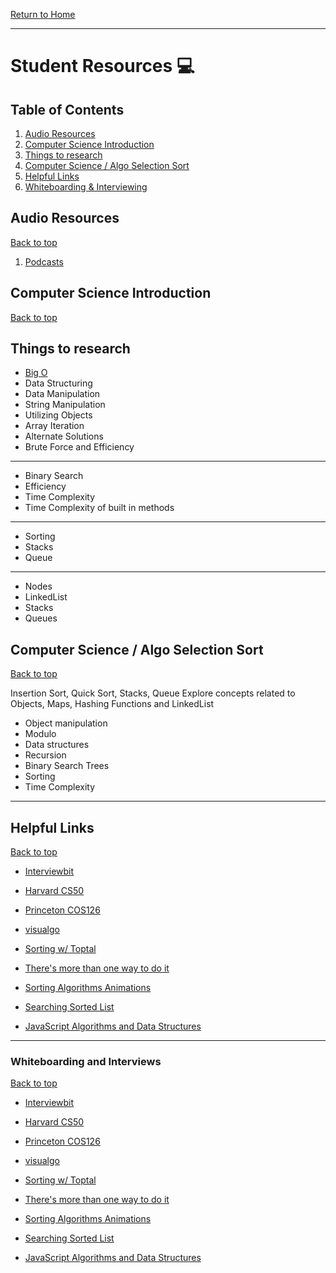 [Return to Home](../../../README.md)

<hr>

# Student Resources :computer:

## Table of Contents
01. [Audio Resources](#audio-resources)
02. [Computer Science Introduction](#computer-science-introduction)
03. [Things to research](#things-to-research)
04. [Computer Science / Algo Selection Sort](#computer-science--algo-selection-sort)
05. [Helpful Links](#helpful-links)
06. [Whiteboarding & Interviewing](#whiteboarding-and-Interviews)



## Audio Resources
[Back to top](#student-resources)

01. [Podcasts](./podcasts.md)

## Computer Science Introduction
[Back to top](#student-resources)

## Things to research

* [Big O](https://youtu.be/kS_gr2_-ws8)
* Data Structuring
* Data Manipulation
* String Manipulation
* Utilizing Objects
* Array Iteration
* Alternate Solutions
* Brute Force and Efficiency

<hr>

* Binary Search
* Efficiency
* Time Complexity
* Time Complexity of built in methods

<hr>

* Sorting
* Stacks
* Queue

<hr>

* Nodes
* LinkedList
* Stacks
* Queues

## Computer Science / Algo Selection Sort
[Back to top](#student-resources)

Insertion Sort, Quick Sort, Stacks, Queue
Explore concepts related to Objects, Maps, Hashing Functions and LinkedList

* Object manipulation
* Modulo
* Data structures
* Recursion
* Binary Search Trees
* Sorting
* Time Complexity

<hr>

## Helpful Links
[Back to top](#student-resources)

* [Interviewbit](https://www.interviewbit.com/)
* [Harvard CS50](https://www.edx.org/course/introduction-computer-science-harvardx-cs50x)
* [Princeton COS126](https://www.edx.org/course/introduction-computer-science-harvardx-cs50x)
* [visualgo](https://visualgo.net/en)
* [Sorting w/ Toptal](https://www.toptal.com/developers/sorting-algorithms/)
* [There's more than one way to do it](https://en.wikipedia.org/wiki/There%27s_more_than_one_way_to_do_it)

* [Sorting Algorithms Animations](https://www.toptal.com/developers/sorting-algorithms)
* [Searching Sorted List](https://www.cs.usfca.edu/~galles/visualization/Search.html)
* [JavaScript Algorithms and Data Structures](https://github.com/trekhleb/javascript-algorithms)

<hr>


### Whiteboarding and Interviews

[Back to top](#student-resources)

* [Interviewbit](https://www.interviewbit.com/)
* [Harvard CS50](https://www.edx.org/course/introduction-computer-science-harvardx-cs50x)
* [Princeton COS126](https://www.edx.org/course/introduction-computer-science-harvardx-cs50x)
* [visualgo](https://visualgo.net/en)
* [Sorting w/ Toptal](https://www.toptal.com/developers/sorting-algorithms/)
* [There's more than one way to do it](https://en.wikipedia.org/wiki/There%27s_more_than_one_way_to_do_it)

* [Sorting Algorithms Animations](https://www.toptal.com/developers/sorting-algorithms)
* [Searching Sorted List](https://www.cs.usfca.edu/~galles/visualization/Search.html)
* [JavaScript Algorithms and Data Structures](https://github.com/trekhleb/javascript-algorithms)